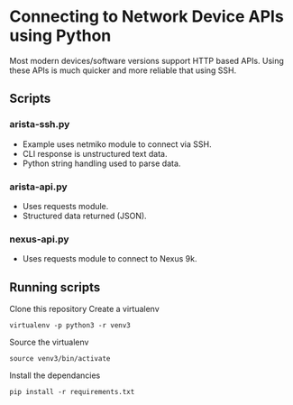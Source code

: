 # Connecting to Network Device APIs using Python

Most modern devices/software versions support HTTP based APIs. Using these APIs is much quicker and more reliable that using SSH.

## Scripts

### arista-ssh.py
 
* Example uses netmiko module to connect via SSH.
* CLI response is unstructured text data.
* Python string handling used to parse data.

### arista-api.py

* Uses requests module.
* Structured data returned (JSON).

### nexus-api.py

* Uses requests module to connect to Nexus 9k.

## Running scripts
Clone this repository
Create a virtualenv

```
virtualenv -p python3 -r venv3
```
Source the virtualenv

```
source venv3/bin/activate
```
Install the dependancies

```
pip install -r requirements.txt
```
